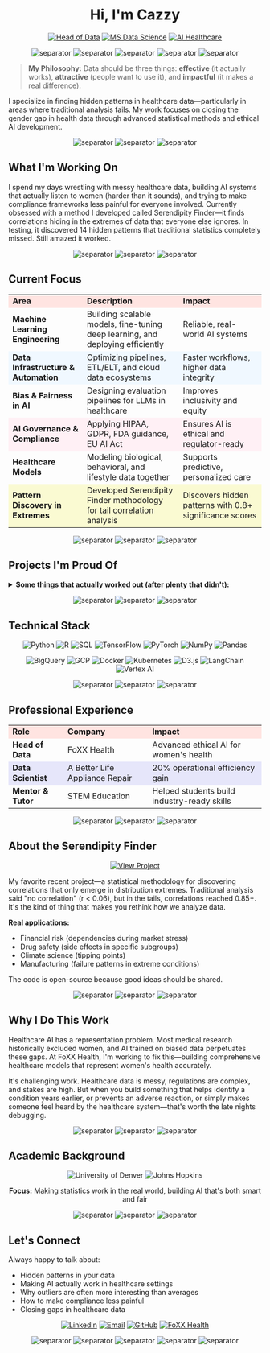 <div align="center">

# Hi, I'm Cazzy

[![Head of Data](https://img.shields.io/badge/Head%20of%20Data-FoXX%20Health-FFE4E1?style=for-the-badge)](https://foxxhealth.com)
[![MS Data Science](https://img.shields.io/badge/M.S.%20Data%20Science-University%20of%20Denver-E6E6FA?style=for-the-badge)](https://du.edu)
[![AI Healthcare](https://img.shields.io/badge/AI%20in%20Healthcare-Johns%20Hopkins%202025-F0F8FF?style=for-the-badge)](https://jhu.edu)

</div>

<div align="center">
  
![separator](https://img.shields.io/badge/-FFE4E1?style=flat-square&color=FFE4E1)
![separator](https://img.shields.io/badge/-E6E6FA?style=flat-square&color=E6E6FA)
![separator](https://img.shields.io/badge/-F0F8FF?style=flat-square&color=F0F8FF)
![separator](https://img.shields.io/badge/-FFF0F5?style=flat-square&color=FFF0F5)
![separator](https://img.shields.io/badge/-FAFAD2?style=flat-square&color=FAFAD2)

</div>

> **My Philosophy:** Data should be three things: **effective** (it actually works), **attractive** (people want to use it), and **impactful** (it makes a real difference).

I specialize in finding hidden patterns in healthcare data—particularly in areas where traditional analysis fails. My work focuses on closing the gender gap in health data through advanced statistical methods and ethical AI development.

<div align="center">
  
![separator](https://img.shields.io/badge/-E6E6FA?style=flat&color=E6E6FA)
![separator](https://img.shields.io/badge/-F0F8FF?style=flat&color=F0F8FF)
![separator](https://img.shields.io/badge/-FFF0F5?style=flat&color=FFF0F5)

</div>

## What I'm Working On

I spend my days wrestling with messy healthcare data, building AI systems that actually listen to women (harder than it sounds), and trying to make compliance frameworks less painful for everyone involved. Currently obsessed with a method I developed called Serendipity Finder—it finds correlations hiding in the extremes of data that everyone else ignores. In testing, it discovered 14 hidden patterns that traditional statistics completely missed. Still amazed it worked.

<div align="center">
  
![separator](https://img.shields.io/badge/-FFE4E1?style=flat&color=FFE4E1)
![separator](https://img.shields.io/badge/-E6E6FA?style=flat&color=E6E6FA)
![separator](https://img.shields.io/badge/-F0F8FF?style=flat&color=F0F8FF)

</div>

## Current Focus

<table>
<tr style="background-color:#FFE4E1;">
<td><strong>Area</strong></td>
<td><strong>Description</strong></td>
<td><strong>Impact</strong></td>
</tr>
<tr>
<td><strong>Machine Learning Engineering</strong></td>
<td>Building scalable models, fine-tuning deep learning, and deploying efficiently</td>
<td>Reliable, real-world AI systems</td>
</tr>
<tr style="background-color:#F0F8FF;">
<td><strong>Data Infrastructure & Automation</strong></td>
<td>Optimizing pipelines, ETL/ELT, and cloud data ecosystems</td>
<td>Faster workflows, higher data integrity</td>
</tr>
<tr>
<td><strong>Bias & Fairness in AI</strong></td>
<td>Designing evaluation pipelines for LLMs in healthcare</td>
<td>Improves inclusivity and equity</td>
</tr>
<tr style="background-color:#FFF0F5;">
<td><strong>AI Governance & Compliance</strong></td>
<td>Applying HIPAA, GDPR, FDA guidance, EU AI Act</td>
<td>Ensures AI is ethical and regulator-ready</td>
</tr>
<tr>
<td><strong>Healthcare Models</strong></td>
<td>Modeling biological, behavioral, and lifestyle data together</td>
<td>Supports predictive, personalized care</td>
</tr>
<tr style="background-color:#FAFAD2;">
<td><strong>Pattern Discovery in Extremes</strong></td>
<td>Developed Serendipity Finder methodology for tail correlation analysis</td>
<td>Discovers hidden patterns with 0.8+ significance scores</td>
</tr>
</table>

<div align="center">
  
![separator](https://img.shields.io/badge/-FFF0F5?style=flat&color=FFF0F5)
![separator](https://img.shields.io/badge/-FAFAD2?style=flat&color=FAFAD2)
![separator](https://img.shields.io/badge/-FFE4B5?style=flat&color=FFE4B5)

</div>

## Projects I'm Proud Of

<details>
<summary><strong>Some things that actually worked out (after plenty that didn't):</strong></summary>

<table>
<tr style="background-color:#E6E6FA;">
<td><strong>Project</strong></td>
<td><strong>Technology</strong></td>
<td><strong>What I Did</strong></td>
<td><strong>What Happened</strong></td>
</tr>
<tr>
<td><strong>Serendipity Finder</strong></td>
<td>Python, D3.js, Statistical Analysis</td>
<td>Created method for finding hidden correlations in distribution tails</td>
<td>Found 14 patterns invisible to traditional correlation—still surprised this worked</td>
</tr>
<tr style="background-color:#FFE4E1;">
<td><strong>High-Accuracy CNN Classifier</strong></td>
<td>TensorFlow, Keras, OpenCV</td>
<td>Designed real-time image classifier</td>
<td>95% accuracy (took many iterations to get there)</td>
</tr>
<tr>
<td><strong>Stock Market Forecasting</strong></td>
<td>ARIMA, LSTM, Pandas</td>
<td>Built predictive trend models</td>
<td>30% improvement over baseline</td>
</tr>
<tr style="background-color:#F0F8FF;">
<td><strong>Automated Data Pipeline</strong></td>
<td>SQL, Airflow, AWS Lambda</td>
<td>Engineered scalable ETL/ELT automation</td>
<td>Reduced manual ops by 70% (team was very happy)</td>
</tr>
<tr>
<td><strong>Women's Health LLM Dashboard</strong></td>
<td>LangChain, Vertex AI, FastAPI, React</td>
<td>Built evaluation framework for clarity, empathy, and safety</td>
<td>Finally—measurable AI quality scores</td>
</tr>
<tr style="background-color:#FFF0F5;">
<td><strong>AI Compliance Matrix</strong></td>
<td>GCP, HIPAA/GDPR frameworks</td>
<td>Developed auditable compliance pipeline</td>
<td>Made lawyers smile (rare achievement)</td>
</tr>
</table>

</details>

<div align="center">
  
![separator](https://img.shields.io/badge/-E6E6FA?style=flat&color=E6E6FA)
![separator](https://img.shields.io/badge/-F0F8FF?style=flat&color=F0F8FF)
![separator](https://img.shields.io/badge/-FFF0F5?style=flat&color=FFF0F5)

</div>

## Technical Stack

<div align="center">

![Python](https://img.shields.io/badge/Python-FFE4E1?style=flat-square&logo=python&logoColor=666)
![R](https://img.shields.io/badge/R-E6E6FA?style=flat-square&logo=r&logoColor=666)
![SQL](https://img.shields.io/badge/SQL-F0F8FF?style=flat-square&logo=postgresql&logoColor=666)
![TensorFlow](https://img.shields.io/badge/TensorFlow-FFF0F5?style=flat-square&logo=tensorflow&logoColor=666)
![PyTorch](https://img.shields.io/badge/PyTorch-FAFAD2?style=flat-square&logo=pytorch&logoColor=666)
![NumPy](https://img.shields.io/badge/NumPy-FFE4B5?style=flat-square&logo=numpy&logoColor=666)
![Pandas](https://img.shields.io/badge/Pandas-E0FFFF?style=flat-square&logo=pandas&logoColor=666)

![BigQuery](https://img.shields.io/badge/BigQuery-FFE4E1?style=flat-square&logo=google-cloud&logoColor=666)
![GCP](https://img.shields.io/badge/GCP-E6E6FA?style=flat-square&logo=google-cloud&logoColor=666)
![Docker](https://img.shields.io/badge/Docker-F0F8FF?style=flat-square&logo=docker&logoColor=666)
![Kubernetes](https://img.shields.io/badge/Kubernetes-FFF0F5?style=flat-square&logo=kubernetes&logoColor=666)
![D3.js](https://img.shields.io/badge/D3.js-FAFAD2?style=flat-square&logo=d3-dot-js&logoColor=666)
![LangChain](https://img.shields.io/badge/LangChain-FFE4B5?style=flat-square&logo=chainlink&logoColor=666)
![Vertex AI](https://img.shields.io/badge/Vertex%20AI-E0FFFF?style=flat-square&logo=google-cloud&logoColor=666)

</div>

<div align="center">
  
![separator](https://img.shields.io/badge/-FFE4E1?style=flat&color=FFE4E1)
![separator](https://img.shields.io/badge/-E6E6FA?style=flat&color=E6E6FA)
![separator](https://img.shields.io/badge/-F0F8FF?style=flat&color=F0F8FF)

</div>

## Professional Experience

<table>
<tr style="background-color:#FFE4E1;">
<td><strong>Role</strong></td>
<td><strong>Company</strong></td>
<td><strong>Impact</strong></td>
</tr>
<tr>
<td><strong>Head of Data</strong></td>
<td>FoXX Health</td>
<td>Advanced ethical AI for women's health</td>
</tr>
<tr style="background-color:#E6E6FA;">
<td><strong>Data Scientist</strong></td>
<td>A Better Life Appliance Repair</td>
<td>20% operational efficiency gain</td>
</tr>
<tr>
<td><strong>Mentor & Tutor</strong></td>
<td>STEM Education</td>
<td>Helped students build industry-ready skills</td>
</tr>
</table>

<div align="center">
  
![separator](https://img.shields.io/badge/-FFF0F5?style=flat&color=FFF0F5)
![separator](https://img.shields.io/badge/-FAFAD2?style=flat&color=FAFAD2)
![separator](https://img.shields.io/badge/-FFE4B5?style=flat&color=FFE4B5)

</div>

## About the Serendipity Finder

<div align="center">

[![View Project](https://img.shields.io/badge/View%20Project-GitHub-FFE4E1?style=for-the-badge&logo=github&logoColor=666)](https://github.com/Cazzy-Aporbo/Serendipity-Finder)

</div>

My favorite recent project—a statistical methodology for discovering correlations that only emerge in distribution extremes. Traditional analysis said "no correlation" (r < 0.06), but in the tails, correlations reached 0.85+. It's the kind of thing that makes you rethink how we analyze data.

**Real applications:**
- Financial risk (dependencies during market stress)
- Drug safety (side effects in specific subgroups)
- Climate science (tipping points)
- Manufacturing (failure patterns in extreme conditions)

The code is open-source because good ideas should be shared.

<div align="center">
  
![separator](https://img.shields.io/badge/-E6E6FA?style=flat&color=E6E6FA)
![separator](https://img.shields.io/badge/-F0F8FF?style=flat&color=F0F8FF)
![separator](https://img.shields.io/badge/-FFF0F5?style=flat&color=FFF0F5)

</div>

## Why I Do This Work

Healthcare AI has a representation problem. Most medical research historically excluded women, and AI trained on biased data perpetuates these gaps. At FoXX Health, I'm working to fix this—building comprehensive healthcare models that represent women's health accurately.

It's challenging work. Healthcare data is messy, regulations are complex, and stakes are high. But when you build something that helps identify a condition years earlier, or prevents an adverse reaction, or simply makes someone feel heard by the healthcare system—that's worth the late nights debugging.

<div align="center">
  
![separator](https://img.shields.io/badge/-FFE4E1?style=flat&color=FFE4E1)
![separator](https://img.shields.io/badge/-E6E6FA?style=flat&color=E6E6FA)
![separator](https://img.shields.io/badge/-F0F8FF?style=flat&color=F0F8FF)

</div>

## Academic Background

<div align="center">

![University of Denver](https://img.shields.io/badge/M.S.%20Data%20Science-University%20of%20Denver-E6E6FA?style=for-the-badge)
![Johns Hopkins](https://img.shields.io/badge/AI%20in%20Healthcare-Johns%20Hopkins%202025-F0F8FF?style=for-the-badge)

**Focus:** Making statistics work in the real world, building AI that's both smart and fair

</div>

<div align="center">
  
![separator](https://img.shields.io/badge/-FFF0F5?style=flat&color=FFF0F5)
![separator](https://img.shields.io/badge/-FAFAD2?style=flat&color=FAFAD2)
![separator](https://img.shields.io/badge/-FFE4B5?style=flat&color=FFE4B5)

</div>

## Let's Connect

Always happy to talk about:
- Hidden patterns in your data
- Making AI actually work in healthcare settings  
- Why outliers are often more interesting than averages
- How to make compliance less painful
- Closing gaps in healthcare data

<div align="center">

[![LinkedIn](https://img.shields.io/badge/LinkedIn-Cazandra%20Aporbo-FFE4E1?style=for-the-badge&logo=linkedin&logoColor=666)](https://linkedin.com/in/cazandra-aporbo)
[![Email](https://img.shields.io/badge/Email-becaziam@gmail.com-E6E6FA?style=for-the-badge&logo=gmail&logoColor=666)](mailto:becaziam@gmail.com)
[![GitHub](https://img.shields.io/badge/GitHub-Cazzy--Aporbo-F0F8FF?style=for-the-badge&logo=github&logoColor=666)](https://github.com/Cazzy-Aporbo)
[![FoXX Health](https://img.shields.io/badge/Organization-FoXX%20Health-FFF0F5?style=for-the-badge)](https://foxxhealth.com)

</div>

<div align="center">
  
![separator](https://img.shields.io/badge/-FFE4E1?style=flat-square&color=FFE4E1)
![separator](https://img.shields.io/badge/-E6E6FA?style=flat-square&color=E6E6FA)
![separator](https://img.shields.io/badge/-F0F8FF?style=flat-square&color=F0F8FF)
![separator](https://img.shields.io/badge/-FFF0F5?style=flat-square&color=FFF0F5)
![separator](https://img.shields.io/badge/-FAFAD2?style=flat-square&color=FAFAD2)

</div>
